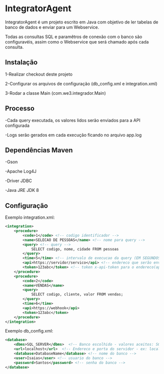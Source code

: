 # IntegratorAgent

IntegratorAgent é um projeto escrito em Java com objetivo de ler tabelas de banco de dados e enviar para um Webservice.

Todas as consultas SQL e paramêtros de conexão com o banco são configuravéis, assim como o Webservice que será chamado após cada consulta.

## Instalação

1-Realizar checkout deste projeto

2-Configurar os arquivos de configuração (db_config.xml e integration.xml)

3-Rodar a classe Main (com.we3.integrador.Main)

## Processo

-Cada query executada, os valores lidos serão enviados para a API configurada

-Logs serão gerados em cada execução ficando no arquivo app.log

## Dependências Maven

-Gson

-Apache Log4J

-Driver JDBC

-Java JRE JDK 8

## Configuração

Exemplo integration.xml:

```xml
<integration>
	<procedure>
		<code>1</code> <!-- codigo identificador -->
		<name>SELECAO DE PESSOAS</name> <!-- nome para query -->
		<query> <!-- query -->
			SELECT codigo, nome, cidade FROM pessoas
		</query>
		<time>5</time> <!-- intervalo de execucao da query (EM SEGUNDOS) -->
		<api>https://servidor/servico</api> <!-- endereco que serão enviados os valores lidos pela query -->
		<token>123abc</token> <!-- token x-api-token para o endereco(api) -->
	</procedure>
	<procedure>
		<code>2</code>
		<name>VENDAS</name>
		<query>
			SELECT codigo, cliente, valor FROM vendas;
		</query>
		<time>6</time>
		<api>https://webhook</api>
		<token>123abc</token>
	</procedure>
</integration>
```

Exemplo db_config.xml:

```xml
<database>
	<dbms>SQL_SERVER</dbms>  <!-- Banco escolhido - valores aceitos: SQL_SERVER, POSTGRESQL, ORACLE -->
	<url>localhost</url>  <!-- Endereco e porta do servidor - ex: localhost:porta, http://192.168.0.0:porta.. -->
	<database>DatabaseName</database> <!-- nome do banco -->
	<user>Isaias</user> <!-- usuario do banco -->
	<password>Santos</password> <!-- senha do banco -->
</database>
```

